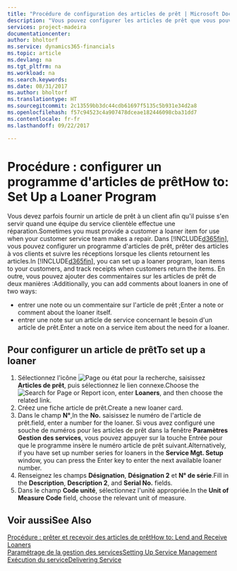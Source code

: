 ```yaml
---
title: "Procédure de configuration des articles de prêt | Microsoft Docs"
description: "Vous pouvez configurer les articles de prêt que vous pouvez prêter aux clients afin de remplacer les articles de service lors de leur maintenance."
services: project-madeira
documentationcenter: 
author: bholtorf
ms.service: dynamics365-financials
ms.topic: article
ms.devlang: na
ms.tgt_pltfrm: na
ms.workload: na
ms.search.keywords: 
ms.date: 08/31/2017
ms.author: bholtorf
ms.translationtype: HT
ms.sourcegitcommit: 2c13559bb3dc44cdb61697f5135c5b931e34d2a8
ms.openlocfilehash: f57c94523c4a907478dceae182446098cba31dd7
ms.contentlocale: fr-fr
ms.lasthandoff: 09/22/2017

---
```

# <a name="how-to-set-up-a-loaner-program"></a><span data-ttu-id="d8def-103">Procédure : configurer un programme d'articles de prêt</span><span class="sxs-lookup"><span data-stu-id="d8def-103">How to: Set Up a Loaner Program</span></span>
<span data-ttu-id="d8def-104">Vous devez parfois fournir un article de prêt à un client afin qu'il puisse s'en servir quand une équipe du service clientèle effectue une réparation.</span><span class="sxs-lookup"><span data-stu-id="d8def-104">Sometimes you must provide a customer a loaner item for use when your customer service team makes a repair.</span></span> <span data-ttu-id="d8def-105">Dans [!INCLUDE[d365fin](includes/d365fin_md.md)], vous pouvez configurer un programme d'articles de prêt, prêter des articles à vos clients et suivre les réceptions lorsque les clients retournent les articles.</span><span class="sxs-lookup"><span data-stu-id="d8def-105">In [!INCLUDE[d365fin](includes/d365fin_md.md)], you can set up a loaner program, loan items to your customers, and track receipts when customers return the items.</span></span> <span data-ttu-id="d8def-106">En outre, vous pouvez ajouter des commentaires sur les articles de prêt de deux manières :</span><span class="sxs-lookup"><span data-stu-id="d8def-106">Additionally, you can add comments about loaners in one of two ways:</span></span>  
  
* <span data-ttu-id="d8def-107">entrer une note ou un commentaire sur l'article de prêt ;</span><span class="sxs-lookup"><span data-stu-id="d8def-107">Enter a note or comment about the loaner itself.</span></span>  
* <span data-ttu-id="d8def-108">entrer une note sur un article de service concernant le besoin d'un article de prêt.</span><span class="sxs-lookup"><span data-stu-id="d8def-108">Enter a note on a service item about the need for a loaner.</span></span>  

## <a name="to-set-up-a-loaner"></a><span data-ttu-id="d8def-109">Pour configurer un article de prêt</span><span class="sxs-lookup"><span data-stu-id="d8def-109">To set up a loaner</span></span>  
1. <span data-ttu-id="d8def-110">Sélectionnez l'icône ![Page ou état pour la recherche](media/ui-search/search_small.png "Page ou état pour la recherche"), saisissez **Articles de prêt**, puis sélectionnez le lien connexe.</span><span class="sxs-lookup"><span data-stu-id="d8def-110">Choose the ![Search for Page or Report](media/ui-search/search_small.png "Search for Page or Report icon") icon, enter **Loaners**, and then choose the related link.</span></span>  
2. <span data-ttu-id="d8def-111">Créez une fiche article de prêt.</span><span class="sxs-lookup"><span data-stu-id="d8def-111">Create a new loaner card.</span></span> 
3. <span data-ttu-id="d8def-112">Dans le champ **N°**,</span><span class="sxs-lookup"><span data-stu-id="d8def-112">In the **No.**</span></span> <span data-ttu-id="d8def-113">saisissez le numéro de l'article de prêt.</span><span class="sxs-lookup"><span data-stu-id="d8def-113">field, enter a number for the loaner.</span></span> <span data-ttu-id="d8def-114">Si vous avez configuré une souche de numéros pour les articles de prêt dans la fenêtre **Paramètres Gestion des services**, vous pouvez appuyer sur la touche Entrée pour que le programme insère le numéro article de prêt suivant.</span><span class="sxs-lookup"><span data-stu-id="d8def-114">Alternatively, if you have set up number series for loaners in the **Service Mgt. Setup** window, you can press the Enter key to enter the next available loaner number.</span></span>  
4. <span data-ttu-id="d8def-115">Renseignez les champs **Désignation**, **Désignation 2** et **N° de série**.</span><span class="sxs-lookup"><span data-stu-id="d8def-115">Fill in the **Description**, **Description 2**, and **Serial No.** fields.</span></span>  
5. <span data-ttu-id="d8def-116">Dans le champ **Code unité**, sélectionnez l'unité appropriée.</span><span class="sxs-lookup"><span data-stu-id="d8def-116">In the **Unit of Measure Code** field, choose the relevant unit of measure.</span></span>  
  
## <a name="see-also"></a><span data-ttu-id="d8def-117">Voir aussi</span><span class="sxs-lookup"><span data-stu-id="d8def-117">See Also</span></span>
[<span data-ttu-id="d8def-118">Procédure : prêter et recevoir des articles de prêt</span><span class="sxs-lookup"><span data-stu-id="d8def-118">How to: Lend and Receive Loaners</span></span>](service-how-to-lend-receive-loaners.md)  
[<span data-ttu-id="d8def-119">Paramétrage de la gestion des services</span><span class="sxs-lookup"><span data-stu-id="d8def-119">Setting Up Service Management</span></span>](service-setup-service.md)  
[<span data-ttu-id="d8def-120">Exécution du service</span><span class="sxs-lookup"><span data-stu-id="d8def-120">Delivering Service</span></span>](service-deliver-service.md)  


